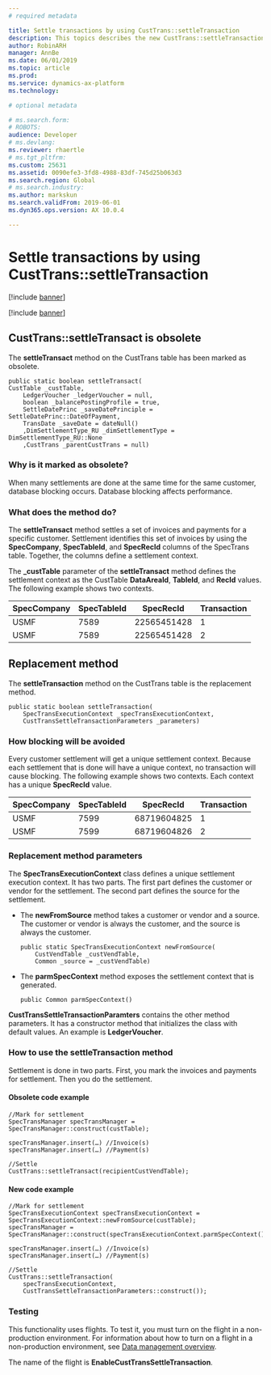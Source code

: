 ```yaml
---
# required metadata

title: Settle transactions by using CustTrans::settleTransaction
description: This topics describes the new CustTrans::settleTransaction method and explains why CustTrans::settleTransact is now obsolete.
author: RobinARH
manager: AnnBe
ms.date: 06/01/2019
ms.topic: article
ms.prod: 
ms.service: dynamics-ax-platform
ms.technology: 

# optional metadata

# ms.search.form: 
# ROBOTS: 
audience: Developer
# ms.devlang: 
ms.reviewer: rhaertle
# ms.tgt_pltfrm: 
ms.custom: 25631
ms.assetid: 0090efe3-3fd8-4988-83df-745d25b063d3
ms.search.region: Global
# ms.search.industry: 
ms.author: markskun
ms.search.validFrom: 2019-06-01
ms.dyn365.ops.version: AX 10.0.4

---
```


# Settle transactions by using CustTrans::settleTransaction

[!include [banner](../includes/banner.md)]

[!include [banner](../includes/preview-banner.md)]

## CustTrans::settleTransact is obsolete

The **settleTransact** method on the CustTrans table has been marked as obsolete.

```X++
public static boolean settleTransact(
CustTable _custTable,
    LedgerVoucher _ledgerVoucher = null,
    boolean _balancePostingProfile = true,
    SettleDatePrinc _saveDatePrinciple = SettleDatePrinc::DateOfPayment,
    TransDate _saveDate = dateNull()
    ,DimSettlementType_RU _dimSettlementType = DimSettlementType_RU::None
    ,CustTrans _parentCustTrans = null)
```

### Why is it marked as obsolete?

When many settlements are done at the same time for the same customer, database blocking occurs. Database blocking affects performance.

### What does the method do?

The **settleTransact** method settles a set of invoices and payments for a specific customer. Settlement identifies this set of invoices by using the **SpecCompany**, **SpecTableId**, and **SpecRecId** columns of the SpecTrans table. Together, the columns define a settlement context.

The **\_custTable** parameter of the **settleTransact** method defines the settlement context as the CustTable **DataAreaId**, **TableId**, and **RecId** values. The following example shows two contexts.

| SpecCompany | SpecTableId | SpecRecId | Transaction |
|---|---|---|---|
| USMF | 7589 | 22565451428 | 1 |
| USMF | 7589 | 22565451428 | 2 |

## Replacement method

The **settleTransaction** method on the CustTrans table is the replacement method.

```X++
public static boolean settleTransaction(
    SpecTransExecutionContext _specTransExecutionContext,
    CustTransSettleTransactionParameters _parameters)
```

### How blocking will be avoided

Every customer settlement will get a unique settlement context. Because each settlement that is done will have a unique context, no transaction will cause blocking.  The following example shows two contexts. Each context has a unique **SpecRecId** value.

| SpecCompany | SpecTableId | SpecRecId | Transaction |
|---|---|---|---|
| USMF | 7599 | 68719604825 | 1 |
| USMF | 7599 | 68719604826 | 2 |
	
### Replacement method parameters

The **SpecTransExecutionContext** class defines a unique settlement execution context. It has two parts. The first part defines the customer or vendor for the settlement. The second part defines the source for the settlement.

+ The **newFromSource** method takes a customer or vendor and a source. The customer or vendor is always the customer, and the source is always the customer.

    ```X++
    public static SpecTransExecutionContext newFromSource(
        CustVendTable _custVendTable, 
        Common _source = _custVendTable)
    ```

+ The **parmSpecContext** method exposes the settlement context that is generated.

    ```X++
    public Common parmSpecContext()
    ```

**CustTransSettleTransactionParamters** contains the other method parameters. It has a constructor method that initializes the class with default values. An example is **LedgerVoucher**.

### How to use the settleTransaction method

Settlement is done in two parts. First, you mark the invoices and payments for settlement. Then you do the settlement.

#### Obsolete code example

```X++
//Mark for settlement
SpecTransManager specTransManager = SpecTransManager::construct(custTable);

specTransManager.insert(…) //Invoice(s)
specTransManager.insert(…) //Payment(s)

//Settle
CustTrans::settleTransact(recipientCustVendTable);
```

#### New code example

```X++
//Mark for settlement
SpecTransExecutionContext specTransExecutionContext = SpecTransExecutionContext::newFromSource(custTable);
specTransManager = SpecTransManager::construct(specTransExecutionContext.parmSpecContext());

specTransManager.insert(…) //Invoice(s)
specTransManager.insert(…) //Payment(s)

//Settle
CustTrans::settleTransaction(
    specTransExecutionContext,
    CustTransSettleTransactionParameters::construct());
```

### Testing

This functionality uses flights. To test it, you must turn on the flight in a non-production environment. For information about how to turn on a flight in a non-production environment, see [Data management overview](../data-entities/data-entities-data-packages.md#features-flighted-in-data-management-and-enabling-flighted-features).

The name of the flight is **EnableCustTransSettleTransaction**.
